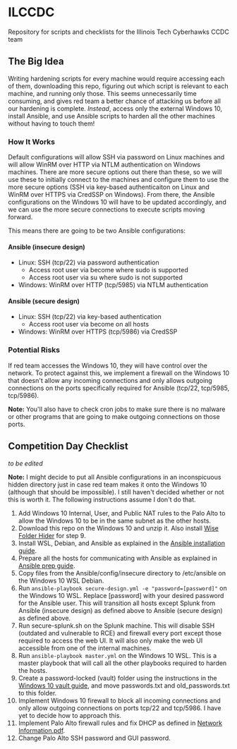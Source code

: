 # ILCCDC
Repository for scripts and checklists for the Illinois Tech Cyberhawks CCDC team

## The Big Idea
Writing hardening scripts for every machine would require accessing each of them, downloading this repo, figuring out which script is relevant to each machine, and running only those. This seems unnecessarily time consuming, and gives red team a better chance of attacking us before all our hardening is complete.
*Instead*, access only the external Windows 10, install Ansible, and use Ansible scripts to harden all the other machines without having to touch them!

### How It Works
Default configurations will allow SSH via password on Linux machines and will allow WinRM over HTTP via NTLM authentication on Windows machines. There are more secure options out there than these, so we will use these to initially connect to the machines and configure them to use the more secure options (SSH via key-based authenticaiton on Linux and WinRM over HTTPS via CredSSP on Windows). From there, the Ansible configurations on the Windows 10 will have to be updated accordingly, and we can use the more secure connections to execute scripts moving forward.

This means there are going to be two Ansible configurations:
#### Ansible (insecure design)
- Linux: SSH (tcp/22) via password authentication
  - Access root user via become where sudo is supported
  - Access root user via su where sudo is not supported
- Windows: WinRM over HTTP (tcp/5985) via NTLM authentication
#### Ansible (secure design)
- Linux: SSH (tcp/22) via key-based authentication
  - Access root user via become on all hosts
- Windows: WinRM over HTTPS (tcp/5986) via CredSSP

### Potential Risks
If red team accesses the Windows 10, they will have control over the network. To protect against this, we implement a firewall on the Windows 10 that doesn't allow any incoming connections and only allows outgoing connections on the ports specifically required for Ansible (tcp/22, tcp/5985, tcp/5986).

**Note:** You'll also have to check cron jobs to make sure there is no malware or other programs that are going to make outgoing connections on those ports.

## Competition Day Checklist
*to be edited*

**Note:** I might decide to put all Ansible configurations in an inconspicuous hidden directory just in case red team makes it onto the Windows 10 (although that should be impossible). I still haven't decided whether or not this is worth it. The following instructions assume I don't do that.
1. Add Windows 10 Internal, User, and Public NAT rules to the Palo Alto to allow the Windows 10 to be in the same subnet as the other hosts.
2. Download this repo on the Windows 10 and unzip it. Also install [Wise Folder Hider](https://www.wisecleaner.com/wise-folder-hider.html) for step 9.
3. Install WSL, Debian, and Ansible as explained in the [Ansible installation guide](Guides/Ansible%20Installation.md).
4. Prepare all the hosts for communicating with Ansible as explained in [Ansible prep guide](Guides/Ansible%20Preparation.md).
5. Copy files from the Ansible/config/insecure directory to /etc/ansible on the Windows 10 WSL Debian.
6. Run `ansible-playbook secure-design.yml -e "password=[password]"` on the Windows 10 WSL. Replace [password] with your desired password for the Ansible user. This will transition all hosts except Splunk from Ansible (insecure design) as defined above to Ansible (secure design) as defined above.
7. Run secure-splunk.sh on the Splunk machine. This will disable SSH (outdated and vulnerable to RCE) and firewall every port except those required to access the web UI. It will also only make the web UI accessible from one of the internal machines.
8. Run `ansible-playbook master.yml` on the Windows 10 WSL. This is a master playbook that will call all the other playbooks required to harden the hosts.
9. Create a password-locked (vault) folder using the instructions in the [Windows 10 vault guide](Guides/Windows%2010%20Vault.md), and move passwords.txt and old_passwords.txt to this folder.
10. Implement Windows 10 firewall to block all incoming connections and only allow outgoing connections on ports tcp/22 and tcp/5986. I have yet to decide how to approach this.
11. Implement Palo Alto firewall rules and fix DHCP as defined in [Network Information.pdf](Network%20Information.pdf).
12. Change Palo Alto SSH password and GUI password.
